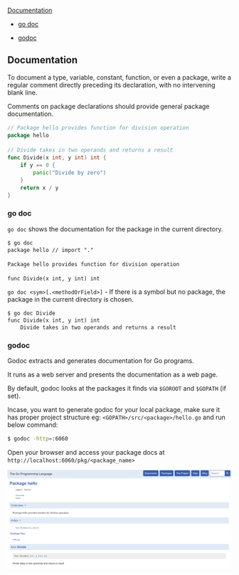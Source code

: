 [Documentation](#documentation)

- [go doc](#go-doc)

- [godoc](#godoc)

## Documentation

To document a type, variable, constant, function, or even a package, write a regular comment directly preceding its declaration, with no intervening blank line.

Comments on package declarations should provide general package documentation.

```go
// Package hello provides function for division operation
package hello

// Divide takes in two operands and returns a result
func Divide(x int, y int) int {
	if y == 0 {
		panic("Divide by zero")
	}
	return x / y
}
```

### go doc

`go doc` shows the documentation for the package in the current directory.

```text
$ go doc
package hello // import "."

Package hello provides function for division operation

func Divide(x int, y int) int
```

`go doc <sym>[.<methodOrField>]` - If there is a symbol but no package, the package in the current directory is chosen.

```
$ go doc Divide
func Divide(x int, y int) int
    Divide takes in two operands and returns a result
```

### godoc

Godoc extracts and generates documentation for Go programs.

It runs as a web server and presents the documentation as a web page.

By default, godoc looks at the packages it finds via ``$GOROOT`` and ``$GOPATH`` (if set).

Incase, you want to generate godoc for your local package, make sure it has proper project structure eg: ``<GOPATH>/src/<package>/hello.go`` and run below command:

```bash
$ godoc -http=:6060
```

Open your browser and access your package docs at ``http://localhost:6060/pkg/<package_name>``

![godoc](godoc.png?raw=true)